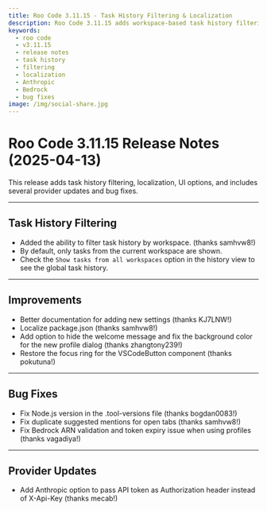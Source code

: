 ```yaml
---
title: Roo Code 3.11.15 - Task History Filtering & Localization
description: Roo Code 3.11.15 adds workspace-based task history filtering, package.json localization, and Anthropic Authorization header support.
keywords:
  - roo code
  - v3.11.15
  - release notes
  - task history
  - filtering
  - localization
  - Anthropic
  - Bedrock
  - bug fixes
image: /img/social-share.jpg
---
```


# Roo Code 3.11.15 Release Notes (2025-04-13)

This release adds task history filtering, localization, UI options, and includes several provider updates and bug fixes.

---

## Task History Filtering

*   Added the ability to filter task history by workspace. (thanks samhvw8!)
*   By default, only tasks from the current workspace are shown.
*   Check the `Show tasks from all workspaces` option in the history view to see the global task history.

---

## Improvements
*   Better documentation for adding new settings (thanks KJ7LNW!)
*   Localize package.json (thanks samhvw8!)
*   Add option to hide the welcome message and fix the background color for the new profile dialog (thanks zhangtony239!)
*   Restore the focus ring for the VSCodeButton component (thanks pokutuna!)

---

## Bug Fixes

*   Fix Node.js version in the .tool-versions file (thanks bogdan0083!)
*   Fix duplicate suggested mentions for open tabs (thanks samhvw8!)
*   Fix Bedrock ARN validation and token expiry issue when using profiles (thanks vagadiya!)

---

## Provider Updates

*   Add Anthropic option to pass API token as Authorization header instead of X-Api-Key (thanks mecab!)